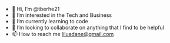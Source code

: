 - 👋 Hi, I’m @tberhe21
- 👀 I’m interested in the Tech and Business 
- 🌱 I’m currently learning to code 
- 💞️ I’m looking to collaborate on anything that I find to be helpful
- 📫 How to reach me liluadane@gmail.com

<!---
tberhe21/tberhe21 is a ✨ special ✨ repository because its `README.md` (this file) appears on your GitHub profile.
You can click the Preview link to take a look at your changes.
--->
